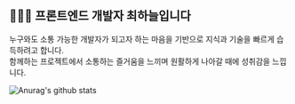 ## 👩🏼‍💻 프론트엔드 개발자 최하늘입니다 

누구와도 소통 가능한 개발자가 되고자 하는 마음을 기반으로 지식과 기술을 빠르게 습득하려고 합니다.<br />
함께하는 프로젝트에서 소통하는 즐거움을 느끼며 원활하게 나아갈 때에 성취감을 느낍니다.

![Anurag's github stats](https://github-readme-stats.vercel.app/api?username=choihaneul9545&show_icons=true&hide=stars&theme=flag-india)

<!--
**choihaneul9545/choihaneul9545** is a ✨ _special_ ✨ repository because its `README.md` (this file) appears on your GitHub profile.

Here are some ideas to get you started:

- 🔭 I’m currently working on ...
- 🌱 I’m currently learning ...
- 👯 I’m looking to collaborate on ...
- 🤔 I’m looking for help with ...
- 💬 Ask me about ...
- 📫 How to reach me: ...
- 😄 Pronouns: ...
- ⚡ Fun fact: ...
-->
